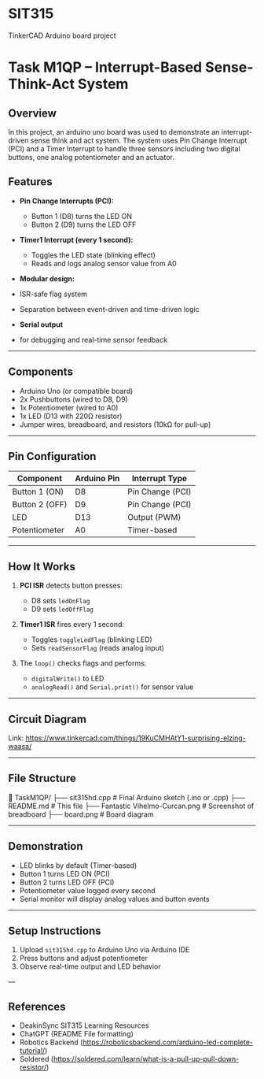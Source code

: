 # SIT315
TinkerCAD Arduino board project

# Task M1QP – Interrupt-Based Sense-Think-Act System 

## Overview

In this project, an arduino uno board was used to demonstrate an interrupt-driven sense think and act system. The system uses Pin Change Interrupt (PCI) and a Timer Interrupt to handle three sensors including two digital buttons, one analog potentiometer and an actuator.

## Features

- **Pin Change Interrupts (PCI):**
  - Button 1 (D8) turns the LED ON
  - Button 2 (D9) turns the LED OFF

- **Timer1 Interrupt (every 1 second):**
  - Toggles the LED state (blinking effect)
  - Reads and logs analog sensor value from A0

-  **Modular design:**
  - ISR-safe flag system
  - Separation between event-driven and time-driven logic

-  **Serial output** 
  - for debugging and real-time sensor feedback

---

## Components

- Arduino Uno (or compatible board)
- 2x Pushbuttons (wired to D8, D9)
- 1x Potentiometer (wired to A0)
- 1x LED (D13 with 220Ω resistor)
- Jumper wires, breadboard, and resistors (10kΩ for pull-up)

---

## Pin Configuration

| Component       | Arduino Pin | Interrupt Type  |
|----------------|-------------|-----------------|
| Button 1 (ON)  | D8          | Pin Change (PCI)|
| Button 2 (OFF) | D9          | Pin Change (PCI)|
| LED            | D13         | Output (PWM)    |
| Potentiometer  | A0          | Timer-based     |

---

## How It Works

1. **PCI ISR** detects button presses:
   - D8 sets `ledOnFlag`
   - D9 sets `ledOffFlag`

2. **Timer1 ISR** fires every 1 second:
   - Toggles `toggleLedFlag` (blinking LED)
   - Sets `readSensorFlag` (reads analog input)

3. The `loop()` checks flags and performs:
   - `digitalWrite()` to LED
   - `analogRead()` and `Serial.print()` for sensor value

---

## Circuit Diagram

Link: https://www.tinkercad.com/things/19KuCMHAtY1-surprising-elzing-waasa/ 

---

## File Structure

📁 TaskM1QP/
├── sit315hd.cpp # Final Arduino sketch (.ino or .cpp)
├── README.md # This file
├── Fantastic Vihelmo-Curcan.png # Screenshot of breadboard 
├── board.png # Board diagram

---

## Demonstration

- LED blinks by default (Timer-based)
- Button 1 turns LED ON (PCI)
- Button 2 turns LED OFF (PCI)
- Potentiometer value logged every second
- Serial monitor will display analog values and button events

---

## Setup Instructions

1. Upload `sit315hd.cpp` to Arduino Uno via Arduino IDE
2. Press buttons and adjust potentiometer
3. Observe real-time output and LED behavior

—

## References

- DeakinSync SIT315 Learning Resources
- ChatGPT (README File formatting)
- Robotics Backend (https://roboticsbackend.com/arduino-led-complete-tutorial/)
- Soldered (https://soldered.com/learn/what-is-a-pull-up-pull-down-resistor/)
